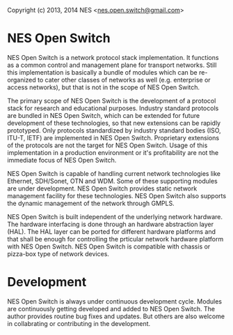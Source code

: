 
<a href="https://plus.google.com/105236054684418980818" rel="publisher"></a>
Copyright (c) 2013, 2014
    NES &lt;nes.open.switch@gmail.com&gt;

NES Open Switch
===============

NES Open Switch is a network protocol stack implementation. It functions as a
common control and management plane for transport networks. Still this
implementation is basically a bundle of modules which can be re-organized to
cater other classes of networks as well (e.g. enterprise or access networks),
but that is not in the scope of NES Open Switch.

The primary scope of NES Open Switch is the development of a protocol stack for
research and educational purposes. Industry standard protocols are bundled in
NES Open Switch, which can be extended for future development of these
technologies, so that new extensions can be rapidly prototyped. Only protocols
standardized by industry standard bodies (ISO, ITU-T, IETF) are implemented in
NES Open Switch. Proprietary extensions of the protocols are not the target for
NES Open Switch. Usage of this implementation in a production environment or
it's profitability are not the immediate focus of NES Open Switch.

NES Open Switch is capable of handling current network technologies like
Ethernet, SDH/Sonet, OTN and WDM. Some of these supporting modules are under
development. NES Open Switch provides static network management facility for
these technologies. NES Open Switch also supports the dynamic management of the
network through GMPLS.

NES Open Switch is built independent of the underlying network hardware. The
hardware interfacing is done through an hardware abstraction layer (HAL). The
HAL layer can be ported for different hardware platforms and that shall be
enough for controlling the prticular network hardware platform with NES Open
Switch. NES Open Switch is compatible with chassis or pizza-box type of network
devices.


Development
===========

NES Open Switch is always under continuous development cycle. Modules are
continuously getting developed and added to NES Open Switch. The author provides
routine bug fixes and updates. But others are also welcome in collabrating or
contributing in the development.
